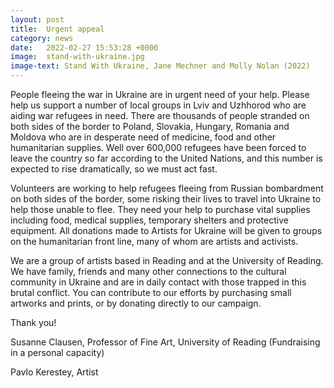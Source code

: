 ```yaml
---
layout: post
title:  Urgent appeal
category: news
date:   2022-02-27 15:53:28 +0000
image:  stand-with-ukraine.jpg
image-text: Stand With Ukraine, Jane Mechner and Molly Nolan (2022)
---
```

People fleeing the war in Ukraine are in urgent need of your help. Please help us support a number of local groups in Lviv and Uzhhorod who are aiding war refugees in need. There are thousands of people stranded on both sides of the border to Poland, Slovakia, Hungary, Romania and Moldova who are in desperate need of medicine, food and other humanitarian supplies. Well over 600,000 refugees have been forced to leave the country so far according to the United Nations, and this number is expected to rise dramatically, so we must act fast.

Volunteers are working to help refugees fleeing from Russian bombardment on both sides of the border, some risking their lives to travel into Ukraine to help those unable to flee. They need your help to purchase vital supplies including food, medical supplies, temporary shelters and protective equipment. All donations made to Artists for Ukraine will be given to groups on the humanitarian front line, many of whom are artists and activists.

We are a group of artists based in Reading and at the University of Reading. We have family, friends and many other connections to the cultural community in Ukraine and are in daily contact with those trapped in this brutal conflict. You can contribute to our efforts by purchasing small artworks and prints, or by donating directly to our campaign.

Thank you!

Susanne Clausen, Professor of Fine Art, University of Reading
(Fundraising in a personal capacity)

Pavlo Kerestey, Artist
